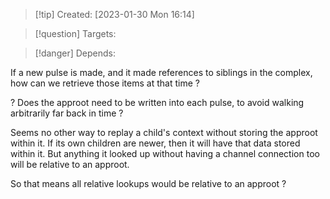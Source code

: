 
>[!tip] Created: [2023-01-30 Mon 16:14]

>[!question] Targets: 

>[!danger] Depends: 

If a new pulse is made, and it made references to siblings in the complex, how can we retrieve those items at that time ?

? Does the approot need to be written into each pulse, to avoid walking arbitrarily far back in time ?

Seems no other way to replay a child's context without storing the approot within it.
If its own children are newer, then it will have that data stored within it.
But anything it looked up without having a channel connection too will be relative to an approot.

So that means all relative lookups would be relative to an approot ?